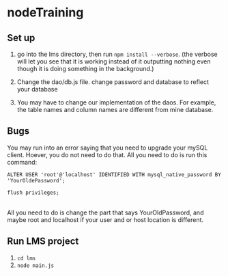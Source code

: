 # nodeTraining

## Set up
1. go into the lms directory, then run `npm install --verbose`. (the verbose will let you see that it is working instead of it outputting nothing even though it is doing something in the background.)

2. Change the dao/db.js file. change password and database to reflect your database
3. You may have to change our implementation of the daos. For example, the table names and column names are different from mine database.

## Bugs
You may run into an error saying that you need to upgrade your mySQL client. Hoever, you do not need to do that. All you need to do is run this command:
```
ALTER USER 'root'@'localhost' IDENTIFIED WITH mysql_native_password BY 'YourOldePassword';

flush privileges;
```
<br />
All you need to do is change the part that says YourOldPassword, and maybe root and localhost if your user and or host location is different.

## Run LMS project
1. `cd lms`
2. `node main.js`
